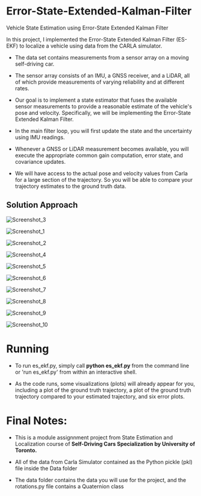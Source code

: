 # Error-State-Extended-Kalman-Filter
Vehicle State Estimation using Error-State Extended Kalman Filter

<p>
 In this project, I implemented the Error-State Extended Kalman Filter (ES-EKF) to localize a vehicle using data from the CARLA simulator.
</p>

- The data set contains measurements from a sensor array on a moving self-driving car.
- The sensor array consists of an IMU, a GNSS receiver, and a LiDAR, all of which provide measurements of varying reliability and at different rates.

- Our goal is to implement a state estimator that fuses the available sensor measurements to provide a reasonable estimate of the vehicle's pose and velocity. Specifically, we will be implementing the Error-State Extended Kalman Filter.

- In the main filter loop, you will first update the state and the uncertainty using IMU readings.

- Whenever a GNSS or LiDAR measurement becomes available, you will execute the appropriate common gain computation, error state, and covariance updates.

- We will have access to the actual pose and velocity values from Carla for a large section of the trajectory. So you will be able to compare your trajectory estimates to the ground truth data.

## Solution Approach
![Screenshot_3](https://user-images.githubusercontent.com/30608533/63162879-5d6c8d80-c02c-11e9-91d4-f7f75809e3bb.jpg)

![Screenshot_1](https://user-images.githubusercontent.com/30608533/63163027-e5eb2e00-c02c-11e9-82b2-b2e23cef8ecd.jpg)

![Screenshot_2](https://user-images.githubusercontent.com/30608533/63163043-f3081d00-c02c-11e9-9b67-71fbb0184fe2.jpg)

![Screenshot_4](https://user-images.githubusercontent.com/30608533/63163048-f8656780-c02c-11e9-982e-8bba041c3c3c.jpg)

![Screenshot_5](https://user-images.githubusercontent.com/30608533/63163556-64949b00-c02e-11e9-956b-a976193cdda0.jpg)

![Screenshot_6](https://user-images.githubusercontent.com/30608533/63163561-69594f00-c02e-11e9-9dbd-2e0ea9af66ef.jpg)

![Screenshot_7](https://user-images.githubusercontent.com/30608533/63163569-6e1e0300-c02e-11e9-9d63-019ac33c13fb.jpg)

![Screenshot_8](https://user-images.githubusercontent.com/30608533/63163581-75dda780-c02e-11e9-8802-4fcfb0927d4b.jpg)

![Screenshot_9](https://user-images.githubusercontent.com/30608533/63163592-7d9d4c00-c02e-11e9-8743-a0a33d8d5396.jpg)

![Screenshot_10](https://user-images.githubusercontent.com/30608533/63163602-82fa9680-c02e-11e9-9709-e079a5462459.jpg)


# Running 

- To run es_ekf.py, simply call **python es_ekf.py** from the command line or 'run es_ekf.py' from within an interactive shell.

- As the code runs, some visualizations (plots) will already appear for you, including a plot of the ground truth trajectory, a plot of the ground truth trajectory compared to your estimated trajectory, and six error plots.



# Final Notes:
- This is a module assignnment project from State Estimation and Localization course of **Self-Driving Cars Specialization by University of Toronto.**

- All of the data from Carla Simulator contained as the Python pickle (pkl) file inside the Data folder

- The data folder contains the data you will use for the project, and the rotations.py file contains a Quaternion class


